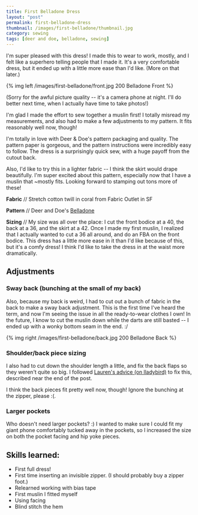 ```yaml
---
title: First Belladone Dress
layout: "post"
permalink: first-belladone-dress
thumbnail: /images/first-belladone/thumbnail.jpg
category: sewing
tags: [deer and doe, belladone, sewing]
---
```


I'm super pleased with this dress! I made this to wear to work, mostly, and I
felt like a superhero telling people that I made it. It's a very comfortable
dress, but it ended up with a little more ease than I'd like. (More on that later.)

{% img left /images/first-belladone/front.jpg 200 Belladone Front %}

(Sorry for the awful picture quality -- it's a camera phone at night. I'll do better
next time, when I actually have time to take photos!)

I'm glad I made the effort to sew together a muslin first! I totally misread my
measurements, and also had to make a few adjustments to my pattern. It fits reasonably
well now, though!

I'm totally in love with Deer & Doe's pattern packaging and quality. The pattern paper
is gorgeous, and the pattern instructions were incredibly easy to follow. The dress
is a surprisingly quick sew, with a huge payoff from the cutout back.

Also, I'd like to try this in a lighter fabric -- I think the skirt would drape beautifully.
I'm super excited about this pattern, especially now that I have a muslin that ~mostly
fits. Looking forward to stamping out tons more of these!

**Fabric** // Stretch cotton twill in coral from Fabric Outlet in SF

**Pattern** // Deer and Doe's [Belladone](http://boutique.deer-and-doe.fr/2-dresses-belladone-dress.html)

**Sizing** //
My size was all over the place: I cut the front bodice at a 40, the back at a 36,
and the skirt at a 42. Once I made my first muslin, I realized that I actually
wanted to cut a 36 all around, and do an FBA on the front bodice. This dress has
a little more ease in it than I'd like because of this, but it's a comfy dress!
I think I'd like to take the dress in at the waist more dramatically.


## Adjustments

### Sway back (bunching at the small of my back)

  Also, because my back is weird, I had to cut out a bunch of fabric in the back to
make a sway back adjustment. This is the first time I've heard the term, and now I'm
seeing the issue in all the ready-to-wear clothes I own! In the future, I know to
cut the muslin down while the darts are still basted -- I ended up with a wonky bottom
seam in the end. :/

{% img right /images/first-belladone/back.jpg 200 Belladone Back %}

### Shoulder/back piece sizing

  I also had to cut down the shoulder length a little, and fix the back flaps so they weren't
quite so big. I followed [Lauren's advice (on lladybird)](http://lladybird.com/2013/07/29/completed-a-stripey-belladone/)
to fix this, described near the end of the post.

  I think the back pieces fit pretty well now, though! Ignore the bunching at the zipper, please :(.

### Larger pockets

  Who doesn't need larger pockets? :) I wanted to make sure I could fit my giant phone comfortably
  tucked away in the pockets, so I increased the size on both the pocket facing and hip yoke pieces.

## Skills learned:

- First full dress!
- First time inserting an invisible zipper. (I should probably buy a zipper foot.)
- Relearned working with bias tape
- First muslin I fitted myself
- Using facing
- Blind stitch the hem
